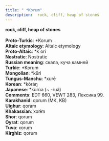 ```yaml
---
title: " *Korum"
description:  rock, cliff, heap of stones
---
```

<p data-pagefind-weight="0.5">
<strong> rock, cliff, heap of stones</strong><br><br>
<strong>Proto-Turkic</strong>:  *Korum<br>
<strong>Altaic etymology</strong>:  Altaic etymology<br>
<strong> Proto-Altaic</strong>:  *k`ori<br>
<strong>Nostratic</strong>:  Nostratic<br>
<strong>Russian meaning</strong>:  скала, куча камней<br>
<strong>Turkic</strong>:  *Korum<br>
<strong>Mongolian</strong>:  *küri<br>
<strong>Tungus-Manchu</strong>:  *xurē<br>
<strong>Korean</strong>:  *kòráŋ<br>
<strong>Japanese</strong>:  *kùrùa (~ -ruâ)<br>
<strong>Comments</strong>:  EDT 660, VEWT 283, Лексика 99.<br>
<strong>Karakhanid</strong>:  qorum (MK, KB)<br>
<strong>Uighur</strong>:  qoram<br>
<strong>Khakassian</strong>:  xorɨm<br>
<strong>Shor</strong>:  qorum<br>
<strong>Oyrat</strong>:  qorum<br>
<strong>Tuva</strong>:  xorum<br>
<strong>Kirghiz</strong>:  qorum<br>

</p>
